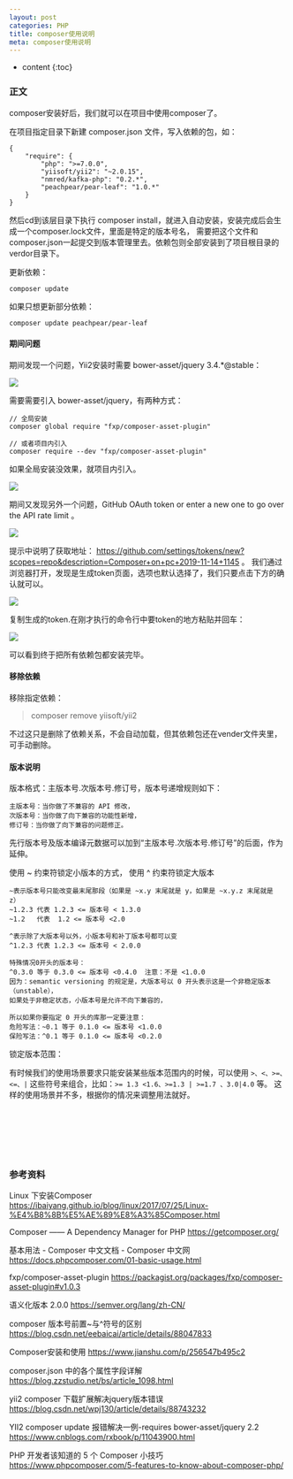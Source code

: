 ```yaml
---
layout: post
categories: PHP
title: composer使用说明
meta: composer使用说明
---
```

* content
{:toc}

### 正文

composer安装好后，我们就可以在项目中使用composer了。

在项目指定目录下新建 composer.json 文件，写入依赖的包，如：
```
{
    "require": {
        "php": ">=7.0.0",
        "yiisoft/yii2": "~2.0.15",
        "nmred/kafka-php": "0.2.*",
        "peachpear/pear-leaf": "1.0.*"
    }
}
```

然后cd到该层目录下执行 composer install，就进入自动安装，安装完成后会生成一个composer.lock文件，里面是特定的版本号名，
需要把这个文件和composer.json一起提交到版本管理里去。依赖包则全部安装到了项目根目录的verdor目录下。

更新依赖：
```
composer update
```

如果只想更新部分依赖：
```
composer update peachpear/pear-leaf
```

#### 期间问题

期间发现一个问题，Yii2安装时需要 bower-asset/jquery 3.4.*@stable：

![]({{site.baseurl}}/images/20191114/20191114113942.png)

需要需要引入 bower-asset/jquery，有两种方式：
```
// 全局安装
composer global require "fxp/composer-asset-plugin"
 
// 或者项目内引入
composer require --dev "fxp/composer-asset-plugin"
```

如果全局安装没效果，就项目内引入。

![]({{site.baseurl}}/images/20200605/20200605160127.png)

期间又发现另外一个问题，GitHub OAuth token or enter a new one to go over the API rate limit 。

![]({{site.baseurl}}/images/20191114/20191114124600.png)

提示中说明了获取地址： https://github.com/settings/tokens/new?scopes=repo&description=Composer+on+pc+2019-11-14+1145 。
我们通过浏览器打开，发现是生成token页面，选项也默认选择了，我们只要点击下方的确认就可以。

![]({{site.baseurl}}/images/20191114/20191114125210.png)

复制生成的token.在刚才执行的命令行中要token的地方粘贴并回车：

![]({{site.baseurl}}/images/20191114/20191114124634.png)

可以看到终于把所有依赖包都安装完毕。

#### 移除依赖

移除指定依赖：

> composer remove yiisoft/yii2

不过这只是删除了依赖关系，不会自动加载，但其依赖包还在vender文件夹里，可手动删除。

#### 版本说明

版本格式：主版本号.次版本号.修订号，版本号递增规则如下：
```
主版本号：当你做了不兼容的 API 修改，
次版本号：当你做了向下兼容的功能性新增，
修订号：当你做了向下兼容的问题修正。
```

先行版本号及版本编译元数据可以加到“主版本号.次版本号.修订号”的后面，作为延伸。

使用 ~ 约束符锁定小版本的方式， 使用 ^ 约束符锁定大版本
```
~表示版本号只能改变最末尾那段（如果是 ~x.y 末尾就是 y，如果是 ~x.y.z 末尾就是 z）
~1.2.3 代表 1.2.3 <= 版本号 < 1.3.0
~1.2   代表  1.2 <= 版本号 <2.0

^表示除了大版本号以外，小版本号和补丁版本号都可以变
^1.2.3 代表 1.2.3 <= 版本号 < 2.0.0

特殊情况0开头的版本号：
^0.3.0 等于 0.3.0 <= 版本号 <0.4.0  注意：不是 <1.0.0
因为：semantic versioning 的规定是，大版本号以 0 开头表示这是一个非稳定版本（unstable），
如果处于非稳定状态，小版本号是允许不向下兼容的，

所以如果你要指定 0 开头的库那一定要注意：
危险写法：~0.1 等于 0.1.0 <= 版本号 <1.0.0
保险写法：^0.1 等于 0.1.0 <= 版本号 <0.2.0
```

锁定版本范围：

有时候我们的使用场景要求只能安装某些版本范围内的时候，可以使用 `>、<、>=、<=、|` 这些符号来组合，比如：`>= 1.3 <1.6、>=1.3 | >=1.7 、3.0|4.0` 等。
这样的使用场景并不多，根据你的情况来调整用法就好。

<br/><br/><br/><br/><br/>
### 参考资料

Linux 下安装Composer <https://ibaiyang.github.io/blog/linux/2017/07/25/Linux-%E4%B8%8B%E5%AE%89%E8%A3%85Composer.html>

Composer —— A Dependency Manager for PHP <https://getcomposer.org/>

基本用法 - Composer 中文文档 - Composer 中文网 <https://docs.phpcomposer.com/01-basic-usage.html>

fxp/composer-asset-plugin <https://packagist.org/packages/fxp/composer-asset-plugin#v1.0.3>

语义化版本 2.0.0 <https://semver.org/lang/zh-CN/>

composer 版本号前置~与^符号的区别 <https://blog.csdn.net/eebaicai/article/details/88047833>

Composer安装和使用 <https://www.jianshu.com/p/256547b495c2>

composer.json 中的各个属性字段详解 <https://blog.zzstudio.net/bs/article_1098.html>

yii2 composer 下载扩展解决jquery版本错误 <https://blog.csdn.net/wpj130/article/details/88743232>

YII2 composer update 报错解决一例-requires bower-asset/jquery 2.2 <https://www.cnblogs.com/rxbook/p/11043900.html>

PHP 开发者该知道的 5 个 Composer 小技巧 <https://www.phpcomposer.com/5-features-to-know-about-composer-php/>

